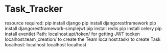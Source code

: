 # Task_Tracker
resource required:
  pip install django
  pip install djangorestframework
  pip install djangorestframework-simplejwt
  pip install redis
  pip install celery
  pip install eventlet
Path:
  localhost:api/token/ for getting JWT tocken
  localhost:team_creation/ to create the Team
  localhost:task/ to create Task
  localhost:
  localhost
  localhost
  localhost
